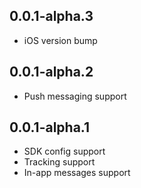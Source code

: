 ## 0.0.1-alpha.3

* iOS version bump

## 0.0.1-alpha.2

* Push messaging support

## 0.0.1-alpha.1

* SDK config support
* Tracking support
* In-app messages support
